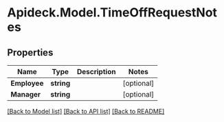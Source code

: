 # Apideck.Model.TimeOffRequestNotes

## Properties

Name | Type | Description | Notes
------------ | ------------- | ------------- | -------------
**Employee** | **string** |  | [optional] 
**Manager** | **string** |  | [optional] 

[[Back to Model list]](../README.md#documentation-for-models) [[Back to API list]](../README.md#documentation-for-api-endpoints) [[Back to README]](../README.md)

